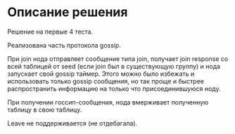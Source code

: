 # Описание решения

Решение на первые 4 теста.

Реализована часть протокола gossip.

При join нода отправляет сообщение типа join, получает join response со всей таблицей от seed (если join был в существующую группу) и нода запускает свой  gossip таймер. Этого можно было избежать и использовать только gossip сообщения, но так проще и быстрее распространить информацию на только что присоединившуюся ноду.

При получении госсип-сообщения, нода вмерживает полученную таблицу в свою таблицу.

Leave не поддерживается (не отдебагала).
